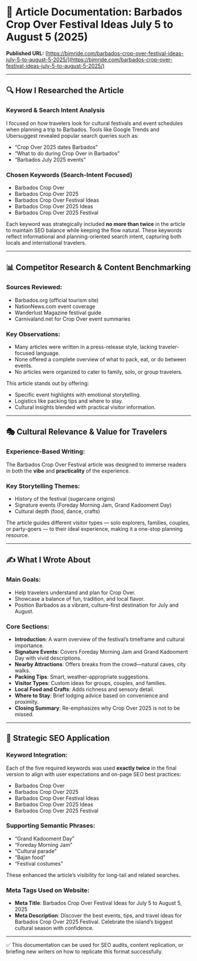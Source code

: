 # 📝 Article Documentation: Barbados Crop Over Festival Ideas July 5 to August 5 (2025)

**Published URL:** [https://bimride.com/barbados-crop-over-festival-ideas-july-5-to-august-5-2025/](https://bimride.com/barbados-crop-over-festival-ideas-july-5-to-august-5-2025/)

---

## 🔍 How I Researched the Article

### Keyword & Search Intent Analysis

I focused on how travelers look for cultural festivals and event schedules when planning a trip to Barbados. Tools like Google Trends and Ubersuggest revealed popular search queries such as:

* “Crop Over 2025 dates Barbados”
* “What to do during Crop Over in Barbados”
* “Barbados July 2025 events”

### Chosen Keywords (Search-Intent Focused)

* Barbados Crop Over
* Barbados Crop Over 2025
* Barbados Crop Over Festival Ideas
* Barbados Crop Over 2025 Ideas
* Barbados Crop Over 2025 Festival

Each keyword was strategically included **no more than twice** in the article to maintain SEO balance while keeping the flow natural. These keywords reflect informational and planning-oriented search intent, capturing both locals and international travelers.

---

## 📊 Competitor Research & Content Benchmarking

### Sources Reviewed:

* Barbados.org (official tourism site)
* NationNews.com event coverage
* Wanderlust Magazine festival guide
* Carnivaland.net for Crop Over event summaries

### Key Observations:

* Many articles were written in a press-release style, lacking traveler-focused language.
* None offered a complete overview of what to pack, eat, or do between events.
* No articles were organized to cater to family, solo, or group travelers.

This article stands out by offering:

* Specific event highlights with emotional storytelling.
* Logistics like packing tips and where to stay.
* Cultural insights blended with practical visitor information.

---

## 🎭 Cultural Relevance & Value for Travelers

### Experience-Based Writing:

The Barbados Crop Over Festival article was designed to immerse readers in both the **vibe** and **practicality** of the experience.

### Key Storytelling Themes:

* History of the festival (sugarcane origins)
* Signature events (Foreday Morning Jam, Grand Kadooment Day)
* Cultural depth (food, dance, crafts)

The article guides different visitor types — solo explorers, families, couples, or party-goers — to their ideal experience, making it a one-stop planning resource.

---

## ✍️ What I Wrote About

### Main Goals:

* Help travelers understand and plan for Crop Over.
* Showcase a balance of fun, tradition, and local flavor.
* Position Barbados as a vibrant, culture-first destination for July and August.

### Core Sections:

* **Introduction**: A warm overview of the festival’s timeframe and cultural importance.
* **Signature Events**: Covers Foreday Morning Jam and Grand Kadooment Day with vivid descriptions.
* **Nearby Attractions**: Offers breaks from the crowd—natural caves, city walks.
* **Packing Tips**: Smart, weather-appropriate suggestions.
* **Visitor Types**: Custom ideas for groups, couples, and families.
* **Local Food and Crafts**: Adds richness and sensory detail.
* **Where to Stay**: Brief lodging advice based on convenience and proximity.
* **Closing Summary**: Re-emphasizes why Crop Over 2025 is not to be missed.

---

## 🧠 Strategic SEO Application

### Keyword Integration:

Each of the five required keywords was used **exactly twice** in the final version to align with user expectations and on-page SEO best practices:

* Barbados Crop Over
* Barbados Crop Over 2025
* Barbados Crop Over Festival Ideas
* Barbados Crop Over 2025 Ideas
* Barbados Crop Over 2025 Festival

### Supporting Semantic Phrases:

* “Grand Kadooment Day”
* “Foreday Morning Jam”
* “Cultural parade”
* “Bajan food”
* “Festival costumes”

These enhanced the article’s visibility for long-tail and related searches.

### Meta Tags Used on Website:

* **Meta Title**: Barbados Crop Over Festival Ideas for July 5 to August 5, 2025
* **Meta Description**: Discover the best events, tips, and travel ideas for Barbados Crop Over 2025 Festival. Celebrate the island’s biggest cultural season with confidence.

---

✅ This documentation can be used for SEO audits, content replication, or briefing new writers on how to replicate this format successfully.
